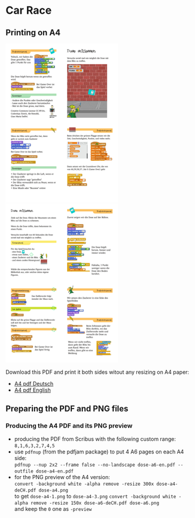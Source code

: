 # Car Race

## Printing on A4

![preview first page](preview/dose-a4-0.png)
![preview second page](preview/dose-a4-1.png)  

Download this PDF and print it both sides witout any resizing on A4 paper:  

- [A4 pdf Deutsch](https://github.com/CoderDojoZH/resources/raw/master/cards-games/dose/dose-a4-deCH.pdf)
- [A4 pdf English](https://github.com/CoderDojoZH/resources/raw/master/cards-games/dose/dose-a4-en.pdf)

## Preparing the PDF and PNG files

### Producing the A4 PDF and its PNG preview

- producing the PDF from Scribus with the following custom range:  
  `8,1,6,3,2,7,4,5`
- use `pdfnup` (from the pdfjam package) to put 4 A6 pages on each A4 side:  
  `pdfnup --nup 2x2 --frame false --no-landscape dose-a6-en.pdf --outfile dose-a4-en.pdf`
- for the PNG preview of the A4 version:  
  `convert -background white -alpha remove -resize 300x dose-a4-deCH.pdf dose-a4.png`  
  to get `dose-a4-1.png` to `dose-a4-3.png`
  `convert -background white -alpha remove -resize 150x dose-a6-deCH.pdf dose-a6.png`  
  and keep the `0` one as `-preview`
